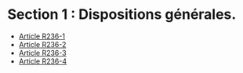 # Section 1 : Dispositions générales.

- [Article R236-1](article-r236-1.md)
- [Article R236-2](article-r236-2.md)
- [Article R236-3](article-r236-3.md)
- [Article R236-4](article-r236-4.md)
